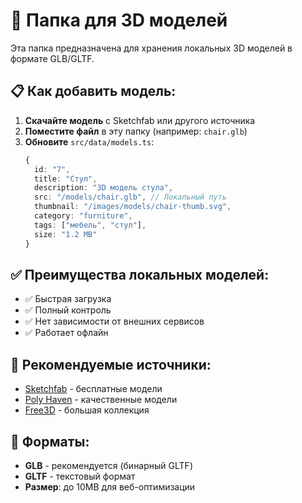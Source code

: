 # 📁 Папка для 3D моделей

Эта папка предназначена для хранения локальных 3D моделей в формате GLB/GLTF.

## 📋 Как добавить модель:

1. **Скачайте модель** с Sketchfab или другого источника
2. **Поместите файл** в эту папку (например: `chair.glb`)
3. **Обновите** `src/data/models.ts`:
   ```typescript
   {
     id: "7",
     title: "Стул",
     description: "3D модель стула",
     src: "/models/chair.glb", // Локальный путь
     thumbnail: "/images/models/chair-thumb.svg",
     category: "furniture",
     tags: ["мебель", "стул"],
     size: "1.2 MB"
   }
   ```

## ✅ Преимущества локальных моделей:
- ✅ Быстрая загрузка
- ✅ Полный контроль
- ✅ Нет зависимости от внешних сервисов
- ✅ Работает офлайн

## 🔗 Рекомендуемые источники:
- [Sketchfab](https://sketchfab.com/) - бесплатные модели
- [Poly Haven](https://polyhaven.com/) - качественные модели
- [Free3D](https://free3d.com/) - большая коллекция

## 📝 Форматы:
- **GLB** - рекомендуется (бинарный GLTF)
- **GLTF** - текстовый формат
- **Размер**: до 10MB для веб-оптимизации
